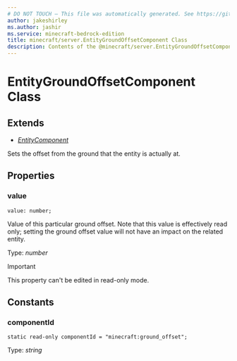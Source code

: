 ```yaml
---
# DO NOT TOUCH — This file was automatically generated. See https://github.com/mojang/minecraftapidocsgenerator to modify descriptions, examples, etc.
author: jakeshirley
ms.author: jashir
ms.service: minecraft-bedrock-edition
title: minecraft/server.EntityGroundOffsetComponent Class
description: Contents of the @minecraft/server.EntityGroundOffsetComponent class.
---
```

# EntityGroundOffsetComponent Class

## Extends
- [*EntityComponent*](EntityComponent.md)

Sets the offset from the ground that the entity is actually at.

## Properties

### **value**
`value: number;`

Value of this particular ground offset. Note that this value is effectively read only; setting the ground offset value will not have an impact on the related entity.

Type: *number*
  
> [!IMPORTANT]
> This property can't be edited in read-only mode.

## Constants

### **componentId**
`static read-only componentId = "minecraft:ground_offset";`

Type: *string*
